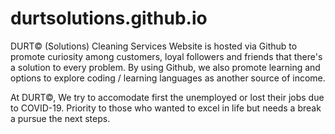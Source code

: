 # durtsolutions.github.io
DURT© (Solutions) Cleaning Services Website is hosted via Github to promote curiosity among customers, loyal followers and friends that there's a solution to every problem.
By using Github, we also promote learning and options to explore coding / learning languages as another source of income.

At DURT©, We try to accomodate first the unemployed or lost their jobs due to COVID-19. Priority to those who wanted to excel in life but needs a break a pursue the next steps.


